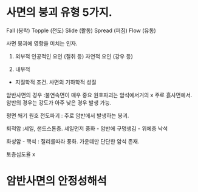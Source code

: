 # 사면의 붕괴 유형 5가지.

Fall (붕락)
Topple (전도)
Slide (활동)
Spread (퍼짐)
Flow (유동)

사면 붕괴에 영향을 미치는 인자.

1. 외부적
   인공적인 요인 (절취 등)
   자연적 요인 (강우 등)

2. 내부적

- 지질학적 조건.
  사면의 기하학적 성질

암반사면의 경우 :불연속면이 매우 중요
원호파괴는 암석에서거의 x 주로 흙사면에서. 암반의 경우는 강도가 아주 낮은 경우 발생 가능.

평면 쐐기 원호 전도파괴 : 주로 암반에서 발생하는 붕괴.

퇴적암 :셰일, 샌드스톤층. 셰일먼저 풍화 - 암반에 구멍생김 - 위에층 낙석

화성암 - 핵석 : 절리를따라 풍화. 가운데만 단단한 암석 존재.

토층심도율 x

# 암반사면의 안정성해석
